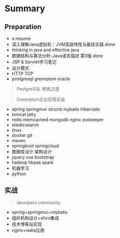 # Summary
## Preparation
+ a resume
+ 深入理解Java虚拟机：JVM高级特性与最佳实践 *done*
+ thinking in java and effective java  
+ 数据结构与算法分析-Java语言描述 第3版 *done*
+ JSP & Servlet学习笔记
+ 设计模式
+ HTTP TCP
+ postgresql greenplum oracle
> PostgreSQL 修炼之道

> Greenplum企业应用实战

+ spring springmvc structs mybatis hibernate
+ tomcat jetty
+ redis memcached mongodb nginx zookeeper
+ elasticsearch
+ linux
+ docker git
+ maven
+ springboot springcloud
+ 数据库设计 架构设计
+ jquery vue bootstrap
+ hadoop hbase spark
+ 机器学习
+ python

## 实战
> develpers community
+ spring+springmvc+mybatis
+ 组织机构设计+shiro集成
+ 技术博客站实现
+ nginx+redis应用
